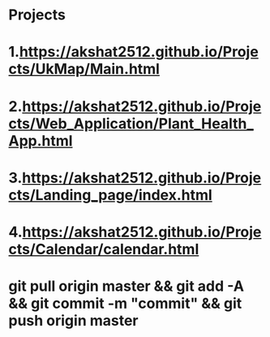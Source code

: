 # Projects
# 1.https://akshat2512.github.io/Projects/UkMap/Main.html 
# 2.https://akshat2512.github.io/Projects/Web_Application/Plant_Health_App.html
# 3.https://akshat2512.github.io/Projects/Landing_page/index.html
# 4.https://akshat2512.github.io/Projects/Calendar/calendar.html
# git pull origin master && git add -A && git commit -m "commit" && git push origin master

